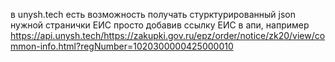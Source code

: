 в unysh.tech есть возможность получать стурктурированный json нужной странички ЕИС просто добавив ссылку ЕИС в апи, например https://api.unysh.tech/https://zakupki.gov.ru/epz/order/notice/zk20/view/common-info.html?regNumber=1020300000425000010
